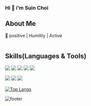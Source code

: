 <!-- ![header](https://capsule-render.vercel.app/api?type=waving&color=gradient&height=150&section=header) -->

### Hi 👋 i'm Suin Choi

## About Me
:star2: positive | Humility | Active
<br>
<br>
## Skills(Languages & Tools)

<img src="https://img.shields.io/badge/HTML5-34F26?style=flat-square&logo=HTML5&logoColor=white"/></a>
<img src="https://img.shields.io/badge/CSS3-1572B6?style=flat-square&logo=CSS3&logoColor=white"/></a>
<img src="https://img.shields.io/badge/JavaScript-F7DF1E?style=flat-square&logo=JavaScript&logoColor=white"/></a>
<img src="https://img.shields.io/badge/React-61DAFB?style=flat-square&logo=React&logoColor=white"/></a>
<img src="https://img.shields.io/badge/Node.js-339933?style=flat-square&logo=Node.js&logoColor=white"/></a>

<img src="https://img.shields.io/badge/Photoshop-31A8FF?style=flat-square&logo=Adobe Photoshop&logoColor=white"/></a>
<img src="https://img.shields.io/badge/Illustrator-ff9a00?style=flat-square&logo=Adobe Illustrator&logoColor=white"/></a>
<img src="https://img.shields.io/badge/Sketch-F7B500?style=flat-square&logo=Sketch&logoColor=white"/></a>
<br>
<br>
[![Top Langs](https://github-readme-stats.vercel.app/api/top-langs/?username=anuraghazra&layout=compact)](https://github.com/anuraghazra/github-readme-stats)



<!-- ![trophy](https://github-profile-trophy.vercel.app/?username=whl5105) -->

![footer](https://capsule-render.vercel.app/api?type=waving&color=gradient&height=100&section=footer)
